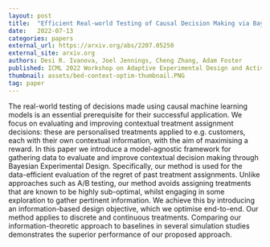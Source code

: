 ```yaml
---
layout: post
title:  "Efficient Real-world Testing of Causal Decision Making via Bayesian Experimental Design for Contextual Optimisation"
date:   2022-07-13
categories: papers
external_url: https://arxiv.org/abs/2207.05250
external_site: arxiv.org
authors: Desi R. Ivanova, Joel Jennings, Cheng Zhang, Adam Foster
published: ICML 2022 Workshop on Adaptive Experimental Design and Active Learning in the Real World
thumbnail: assets/bed-context-optim-thumbnail.PNG
tag: paper
---
```


The real-world testing of decisions made using causal machine learning models is an essential prerequisite for their successful application. We focus on evaluating and improving contextual treatment assignment decisions: these are personalised treatments applied to e.g. customers, each with their own contextual information, with the aim of maximising a reward. In this paper we introduce a model-agnostic framework for gathering data to evaluate and improve contextual decision making through Bayesian Experimental Design. Specifically, our method is used for the data-efficient evaluation of the regret of past treatment assignments. Unlike approaches such as A/B testing, our method avoids assigning treatments that are known to be highly sub-optimal, whilst engaging in some exploration to gather pertinent information. We achieve this by introducing an information-based design objective, which we optimise end-to-end. Our method applies to discrete and continuous treatments. Comparing our information-theoretic approach to baselines in several simulation studies demonstrates the superior performance of our proposed approach.
<!--more-->

